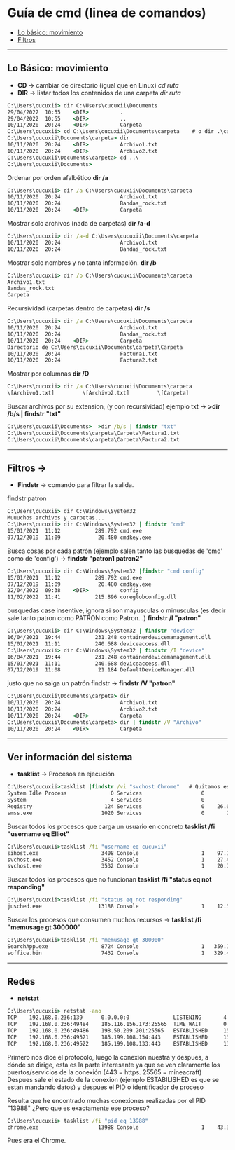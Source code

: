 # Guía de cmd (linea de comandos)
 - [Lo básico: movimiento](#Lo-Básico:-movimiento)
 - [Filtros](#Filtro)
---------------------------------------------------------------------------

## Lo Básico: movimiento

-  **CD** -> cambiar de directorio (igual que en Linux)  *cd ruta*
-  **DIR** -> listar todos los contenidos de una carpeta *dir ruta*
```cmd
C:\Users\cucuxii> dir C:\Users\cucuxii\Documents
29/04/2022  10:55    <DIR>          .
29/04/2022  10:55    <DIR>          ..
10/11/2020  20:24    <DIR>          Carpeta
C:\Users\cucuxii> cd C:\Users\cucuxii\Documents\carpeta    # o dir .\carpeta (ruta relativa)
C:\Users\cucuxii\Documents\carpeta> dir 
10/11/2020  20:24    <DIR>          Archivo1.txt
10/11/2020  20:24    <DIR>          Archivo2.txt
C:\Users\cucuxii\Documents\carpeta> cd ..\
C:\Users\cucuxii\Documents> 
```
Ordenar por orden afalbético **dir /a** 
```cmd
C:\Users\cucuxii> dir /a C:\Users\cucuxii\Documents\carpeta
10/11/2020  20:24                   Archivo1.txt
10/11/2020  20:24                   Bandas_rock.txt
10/11/2020  20:24    <DIR>          Carpeta
```
Mostrar solo archivos (nada de carpetas)  **dir /a-d**
```cmd
C:\Users\cucuxii> dir /a-d C:\Users\cucuxii\Documents\carpeta
10/11/2020  20:24                   Archivo1.txt
10/11/2020  20:24                   Bandas_rock.txt
```
Mostrar solo nombres y no tanta información. **dir /b**
```cmd
C:\Users\cucuxii> dir /b C:\Users\cucuxii\Documents\carpeta
Archivo1.txt
Bandas_rock.txt
Carpeta
```
Recursividad (carpetas dentro de carpetas) **dir /s**
```cmd
C:\Users\cucuxii> dir /a C:\Users\cucuxii\Documents\carpeta
10/11/2020  20:24                   Archivo1.txt
10/11/2020  20:24                   Bandas_rock.txt
10/11/2020  20:24    <DIR>          Carpeta
Directorio de C:\Users\cucuxii\Documents\carpeta\Carpeta
10/11/2020  20:24                   Factura1.txt
10/11/2020  20:24                   Factura2.txt
```
Mostrar por columnas **dir /D**
```cmd
C:\Users\cucuxii> dir /a C:\Users\cucuxii\Documents\carpeta
\[Archivo1.txt]         \[Archivo2.txt]         \[Carpeta]
```

Buscar archivos por su extension, (y con recursividad) ejemplo txt -> **>dir /b/s | findstr "txt"**
```cmd
C:\Users\cucuxii\Documents>  >dir /b/s | findstr "txt"
C:\Users\cucuxii\Documents\carpeta\Carpeta\Factura1.txt
C:\Users\cucuxii\Documents\carpeta\Carpeta\Factura2.txt
```

---------------------------------------------------------------------------

## Filtros -> 
-  **Findstr** -> comando para filtrar la salida.

findstr patron
```cmd
C:\Users\cucuxii> dir C:\Windows\System32
Muuuchos archivos y carpetas...
C:\Users\cucuxii> dir C:\Windows\System32 | findstr "cmd"
15/01/2021  11:12           289.792 cmd.exe
07/12/2019  11:09            20.480 cmdkey.exe
```
 Busca cosas por cada patrón (ejemplo salen tanto las busquedas de 'cmd' como de 'config') -> **findstr "patron1 patron2"**
```cmd
C:\Users\cucuxii> dir C:\Windows\System32 |findstr "cmd config"
15/01/2021  11:12           289.792 cmd.exe
07/12/2019  11:09            20.480 cmdkey.exe 
22/04/2022  09:38    <DIR>          config
11/02/2022  11:41           215.896 coreglobconfig.dll
```
 busquedas case insentive, ignora si son mayusculas o minusculas (es decir sale tanto patron como PATRON como Patron...) **findstr /I "patron"**
```cmd
C:\Users\cucuxii> dir C:\Windows\System32 | findstr "device"
16/04/2021  19:44           231.248 containerdevicemanagement.dll
15/01/2021  11:11           240.688 deviceaccess.dll
C:\Users\cucuxii> dir C:\Windows\System32 | findstr /I "device"
16/04/2021  19:44           231.248 containerdevicemanagement.dll
15/01/2021  11:11           240.688 deviceaccess.dll
07/12/2019  11:08            21.184 DefaultDeviceManager.dll
```
justo que no salga un patrón findstr -> **findstr /V "patron"**
```cmd
C:\Users\cucuxii\Documents\carpeta> dir 
10/11/2020  20:24                   Archivo1.txt
10/11/2020  20:24                   Archivo2.txt
10/11/2020  20:24    <DIR>          Carpeta
C:\Users\cucuxii\Documents\carpeta> dir | findstr /V "Archivo"
10/11/2020  20:24    <DIR>          Carpeta
```

---------------------------------------------------------------------------

## Ver información del sistema
-  **tasklist** -> Procesos en ejecución

```cmd
C:\Users\cucuxii>tasklist |findstr /vi "svchost Chrome"   # Quitamos estos dos porque se repiten demasiado
System Idle Process              0 Services                   0         8 KB
System                           4 Services                   0        20 KB
Registry                       124 Services                   0    26.628 KB
smss.exe                      1020 Services                   0       232 KB
```
Buscar todos los procesos que carga un usuario en concreto **tasklist /fi "username eq Elliot"**
```cmd
C:\Users\cucuxii>tasklist /fi "username eq cucuxii"
sihost.exe                    3408 Console                    1    97.140 KB
svchost.exe                   3452 Console                    1    27.468 KB
svchost.exe                   3532 Console                    1    20.780 KB
```
Buscar todos los procesos que no funcionan **tasklist /fi "status eq not responding"**
```cmd
C:\Users\cucuxii>tasklist /fi "status eq not responding"
jusched.exe                  13188 Console                    1    12.368 KB
```
Buscar los procesos que consumen muchos recursos -> **tasklist /fi "memusage gt 300000"**
```cmd
C:\Users\cucuxii>tasklist /fi "memusage gt 300000"
SearchApp.exe                 8724 Console                    1   359.116 KB
soffice.bin                   7432 Console                    1   329.460 KB
```

--------------------------------------------------------------------------------

## Redes
-  **netstat** 
```cmd
C:\Users\cucuxii> netstat -ano
TCP    192.168.0.236:139      0.0.0.0:0              LISTENING       4
TCP    192.168.0.236:49484    185.116.156.173:25565  TIME_WAIT       0
TCP    192.168.0.236:49486    198.50.209.201:25565   ESTABLISHED     15196
TCP    192.168.0.236:49521    185.199.108.154:443    ESTABLISHED     13988
TCP    192.168.0.236:49522    185.199.108.133:443    ESTABLISHED     13988
```
Primero nos dice el protocolo, luego la conexión nuestra y despues, a dónde se dirige, esta es la parte interesante ya que se ven claramente los puertos/servicios de
la conexión (443 = https.   25565 = mineacraft) Despues sale el estado de la conexion (ejemplo ESTABILISHED es que se estan mandando datos) y despues el PID o identificador de proceso

Resulta que he encontrado muchas conexiones realizadas por el PID "13988" ¿Pero que es exactamente ese proceso?
```cmd
C:\Users\cucuxii> tasklist /fi "pid eq 13988"
chrome.exe                   13988 Console                    1    43.372 KB
```
Pues era el Chrome.
